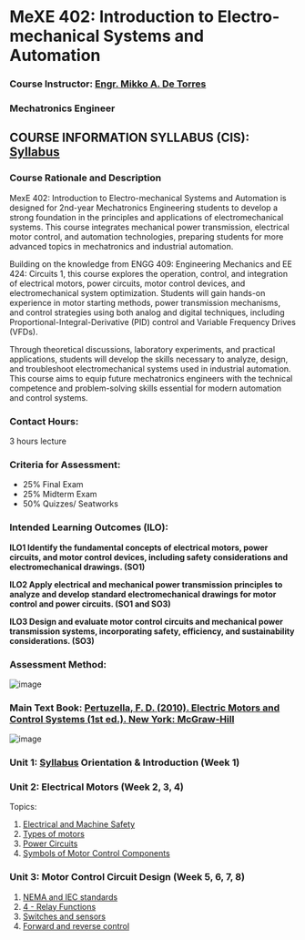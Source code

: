# MeXE 402: Introduction to Electro-mechanical Systems and Automation

### Course Instructor: [Engr. Mikko A. De Torres](https://mikkodt.github.io/MikkoDT_Portfolio/)
###                    Mechatronics Engineer

## COURSE INFORMATION SYLLABUS (CIS): [Syllabus](https://github.com/MikkoDT/Intro_to_Electromechanical_System_and_Automation/tree/main/IEMSA_2025/Syllabus)

### Course Rationale and Description
MexE 402: Introduction to Electro-mechanical Systems and Automation is designed for 2nd-year Mechatronics Engineering students to develop a strong foundation 
in the principles and applications of electromechanical systems. This course integrates mechanical power transmission, electrical motor control, and automation 
technologies, preparing students for more advanced topics in mechatronics and industrial automation.

Building on the knowledge from ENGG 409: Engineering Mechanics and EE 424: Circuits 1, this course explores the operation, control, and integration of 
electrical motors, power circuits, motor control devices, and electromechanical system optimization. Students will gain hands-on experience in motor starting 
methods, power transmission mechanisms, and control strategies using both analog and digital techniques, including Proportional-Integral-Derivative (PID) 
control and Variable Frequency Drives (VFDs).

Through theoretical discussions, laboratory experiments, and practical applications, students will develop the skills necessary to analyze, design, and 
troubleshoot electromechanical systems used in industrial automation. This course aims to equip future mechatronics engineers with the technical competence 
and problem-solving skills essential for modern automation and control systems.

### Contact Hours: 
3 hours lecture
### Criteria for Assessment:
- 25% Final Exam
- 25% Midterm Exam
- 50% Quizzes/ Seatworks

### Intended Learning Outcomes (ILO):
**ILO1	Identify the fundamental concepts of electrical motors, power circuits, and motor control devices, including safety considerations and electromechanical drawings.  (SO1)**

**ILO2	Apply electrical and mechanical power transmission principles to analyze and develop standard electromechanical drawings for motor control and power circuits. (SO1 and SO3)**

**ILO3	Design and evaluate motor control circuits and mechanical power transmission systems, incorporating safety, efficiency, and sustainability considerations. (SO3)**

### Assessment Method:
![image](https://github.com/user-attachments/assets/5d1d6eeb-94da-4b35-ab2d-d66300f44231)

### Main Text Book: [Pertuzella, F. D. (2010). Electric Motors and Control Systems (1st ed.). New York: McGraw-Hill](https://github.com/MikkoDT/Intro_to_Electromechanical_System_and_Automation/tree/main/IEMSA_2025/Textbook)

![image](https://github.com/user-attachments/assets/b226283b-d43f-43fb-be09-941978efcf1d)

### Unit 1: [Syllabus](https://github.com/MikkoDT/Intro_to_Electromechanical_System_and_Automation/tree/main/IEMSA_2025/Syllabus) Orientation & Introduction (Week 1)

### Unit 2: Electrical Motors (Week 2, 3, 4)
Topics:
1. [Electrical and Machine Safety](https://github.com/MikkoDT/Intro_to_Electromechanical_System_and_Automation/blob/main/IEMSA_2025/Lectures/Chapter%201%20ELECTRICAL%20SAFETY.pptx)
2. [Types of motors](https://github.com/MikkoDT/Intro_to_Electromechanical_System_and_Automation/blob/main/IEMSA_2025/Lectures/Chapter%202%20Types%20of%20Motor.pptx)
3. [Power Circuits](https://github.com/MikkoDT/Intro_to_Electromechanical_System_and_Automation/blob/main/IEMSA_2025/Lectures/Chapter%204%20Motor%20Control%20Circuits%20-%20Intro%20to%20Power%20Circuits.pdf)
4. [Symbols of Motor Control Components](https://github.com/MikkoDT/Intro_to_Electromechanical_System_and_Automation/blob/main/IEMSA_2025/Lectures/Chapter%203%20Motor%20Control%20Components.pptx)

### Unit 3: Motor Control Circuit Design  (Week 5, 6, 7, 8)
1. [NEMA and IEC standards](https://github.com/MikkoDT/Intro_to_Electromechanical_System_and_Automation/blob/main/IEMSA_2025/Lectures/comparison_of_iec_and_nema_schematic_diagrams.pdf)
2. [4 - Relay Functions]()
3. [Switches and sensors]()
4. [Forward and reverse control]()
